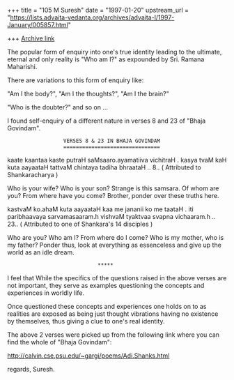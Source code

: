 +++
title = "105 M Suresh"
date = "1997-01-20"
upstream_url = "https://lists.advaita-vedanta.org/archives/advaita-l/1997-January/005857.html"

+++
[Archive link](https://lists.advaita-vedanta.org/archives/advaita-l/1997-January/005857.html)

The popular form of enquiry into  one's true identity leading to the
ultimate,  eternal and only reality is  "Who am I?" as  expounded by
Sri. Ramana Maharishi.

There are variations to this form of enquiry like:

"Am I the body?", "Am I the thoughts?", "Am I the brain?"

"Who is the doubter?" and so on ...

I found  self-enquiry of a  different nature in  verses 8 and  23 of
"Bhaja Govindam".

                      VERSES 8 & 23 IN BHAJA GOVINDAM
                      ===============================

kaate kaantaa kaste putraH
saMsaaro.ayamatiiva vichitraH .
kasya tvaM kaH kuta aayaataH
tattvaM chintaya tadiha bhraataH .. 8..
( Attributed to Shankaracharya )

Who is your wife? Who is your son? Strange is this samsara.  Of whom
are you? From where have you come? Brother, ponder over these truths
here.

kastvaM ko.ahaM kuta aayaataH
kaa me jananii ko me taataH .
iti paribhaavaya sarvamasaaram.h
vishvaM tyaktvaa svapna vichaaram.h .. 23..
( Attributed to one of Shankara's 14 disciples )

Who are you? Who  am I? From where do I come? Who is my mother,  who
is my  father? Ponder  thus,  look at everything as  essenceless and
give up the world as an idle dream.

                                 *****

I feel that While the specifics of the questions raised in the above
verses are  not important,  they serve  as examples  questioning the
concepts and experiences in worldly life.

Once questioned  these concepts and  experiences one holds on  to as
realities are  exposed as  being just  thought vibrations  having no
existence by themselves, thus giving a clue to one's real identity.

The above 2 verses were picked  up from the following link where you
can find the whole of "Bhaja Govindam":

http://calvin.cse.psu.edu/~gargi/poems/Adi.Shanks.html

regards,
Suresh.

